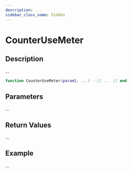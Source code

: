 ```yaml
---
description: ...
sidebar_class_name: hidden
---
```


# CounterUseMeter

## Description

...

```lua
function CounterUseMeter(param1, ...) --[[ ... ]] end
```

## Parameters

...

## Return Values

...

## Example

...

